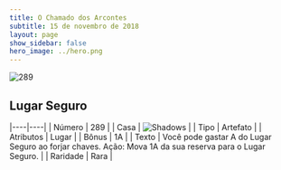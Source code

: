 ```yaml
---
title: O Chamado dos Arcontes
subtitle: 15 de novembro de 2018
layout: page
show_sidebar: false
hero_image: ../hero.png
---
```


![289](https://cdn.keyforgegame.com/media/card_front/pt/341_289_88GPJGFV248G_pt.png)

## Lugar Seguro

|----|----|
| Número | 289 |
| Casa | ![Shadows](https://archonarcana.com/images/thumb/e/ee/Shadows.png/22px-Shadows.png "Sombras") |
| Tipo | Artefato |
| Atributos | Lugar |
| Bônus | 1A |
| Texto | Você pode gastar A do Lugar Seguro ao forjar chaves. Ação: Mova 1A da sua reserva para o Lugar Seguro. |
| Raridade | Rara |
